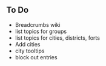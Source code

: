## To Do

- Breadcrumbs wiki
- list topics for groups
- list topics for cities, districts, forts
- Add cities
- city tooltips
- block out entries